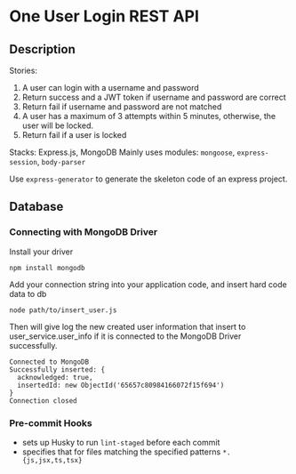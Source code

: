 # One User Login REST API

## Description

Stories:

1. A user can login with a username and password
2. Return success and a JWT token if username and password are correct
3. Return fail if username and password are not matched
4. A user has a maximum of 3 attempts within 5 minutes, otherwise, the user will be locked.
5. Return fail if a user is locked

Stacks: Express.js, MongoDB
Mainly uses modules: `mongoose`, `express-session`, `body-parser`

Use `express-generator` to generate the skeleton code of an express project.

## Database

### Connecting with MongoDB Driver

Install your driver

```
npm install mongodb
```

Add your connection string into your application code, and insert hard code data to db

```
node path/to/insert_user.js
```

Then will give log the new created user information that insert to user_service.user_info if it is connected to the MongoDB Driver successfully.

```
Connected to MongoDB
Successfully inserted: {
  acknowledged: true,
  insertedId: new ObjectId('65657c80984166072f15f694')
}
Connection closed
```

### Pre-commit Hooks

- sets up Husky to run `lint-staged` before each commit
- specifies that for files matching the specified patterns `*.{js,jsx,ts,tsx}`
